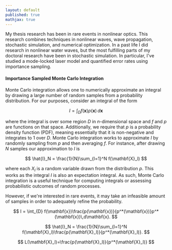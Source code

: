 ```yaml
---
layout: default
published: true
mathjax: true
---
```



My thesis research has been in rare events in nonlinear optics. This research combines techniques in nonlinear waves, wave propagation, stochastic simulation, and numerical optimization. In a past life I did research in nonlinear water waves, but the most fulfilling parts of my doctoral research have been in stochastic simulation. In particular, I've studied a mode-locked laser model and quantified error rates using importance sampling. 

#### Importance Sampled Monte Carlo Integration
Monte Carlo integration allows one to numerically approximate an integral by drawing a large number of random samples from a probability distribution. For our purposes, consider an integral of the form


$$
I = \int_{D} f(\mathbf{x})p(\mathbf{x})\,d\mathbf{x} 
$$


where the integral is over some region $D$ in $n$-dimensional space and $f$ and $p$ are functions on that space. Additionally, we require that $p$ is a probability density function (PDF), meaning essentially that it is non-negative and integrates to 1 over $D$. Monte Carlo integration works to approximate $I$ by randomly sampling from $p$ and then averaging $f$. For instance, after drawing $N$ samples our approximation to $I$ is


$$
\hat{I}_N = \frac{1}{N}\sum_{l=1}^N f(\mathbf{X}_l)
$$


where each $X_l$ is a random variable drawn from the distribution $p$.  This works as the integral $I$ is also an expectation integral. As such, Monte Carlo integration is a useful technique for computing integrals or assessing probabilistic outcomes of random processes.

However, if we're interested in rare events, it may take an infeasible amount of samples in order to adequately refine the probability.


$$
I = \int_{D} f(\mathbf{x})\frac{p(\mathbf{x})}{p^*(\mathbf{x})}p^*(\mathbf{x})\,d\mathbf{x}.
$$

$$
\hat{I}_N = \frac{1}{N}\sum_{l=1}^N f(\mathbf{X}_l)\frac{p(\mathbf{X}_l)}{p^*(\mathbf{X}_l)}.
$$

$$
L(\mathbf{X}_l)=\frac{p(\mathbf{X}_l)}{p^*(\mathbf{X}_l)}
$$





